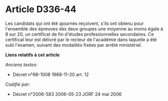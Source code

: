 # Article D336-44

Les candidats qui ont été ajournés reçoivent, s'ils ont obtenu pour l'ensemble des épreuves des deux groupes une moyenne au
moins égale à 8 sur 20, un certificat de fin d'études professionnelles secondaires. Ce certificat leur est délivré par le
recteur de l'académie dans laquelle a été subi l'examen, suivant des modalités fixées par arrêté ministériel.

**Liens relatifs à cet article**

_Anciens textes_:

  - Décret n°68-1008 1968-11-20 art. 12

_Codifié par_:

  - Décret n°2006-583 2006-05-23 JORF 24 mai 2006
